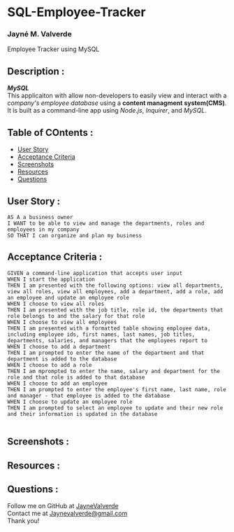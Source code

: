 # SQL-Employee-Tracker
### Jayné M. Valverde

Employee Tracker using MySQL

## Description : 
***MySQL*** <br>
This applicaiton with allow non-developers to easily view and interact with a *company's employee database* using a **content managment system(CMS)**. 
It is built as a command-line app using *Node.js*, *Inquirer*, and *MySQL*. 


## Table of COntents : 
* [User Story](#user-story)
* [Acceptance Criteria](#acceptance-criteria)
* [Screenshots](#screenshots)
* [Resources](#resources)
* [Questions](#questions)

## User Story : 
```
AS A a business owner 
I WANT to be able to view and manage the departments, roles and employees in my company
SO THAT I can organize and plan my business 
```

## Acceptance Criteria : 
```
GIVEN a command-line application that accepts user input 
WHEN I start the application 
THEN I am presented with the following options: view all departments, view all roles, view all employees, add a department, add a role, add an employee and update an employee role
WHEN I choose to view all roles 
THEN I am presented with the job title, role id, the departments that role belongs to and the salary for that role 
WHEN I choose to view all employees
THEN I am presented with a formatted table showing employee data, including employee ids, first names, last names, job titles, departments, salaries, and managers that the employees report to
WHEN I choose to add a department 
THEN I am prompted to enter the name of the department and that department is added to the database
WHEN I choose to add a role
THEN I am mprompted to enter the name, salary and department for the role and that role is added to that database
WHEN I choose to add an employee
THEN I am prompted to enter the employee's first name, last name, role and manager - that employee is added to the database
WHEN I choose to update an employee role
THEN I am prompted to select an employee to update and their new role and their information is updated in the database


```

## Screenshots : 


## Resources : 


## Questions : 
Follow me on GitHub at [JayneValverde](https://github.com/JayneValverde) <br>
Contact me at Jaynevalverde@gmail.com <br>
Thank you!
